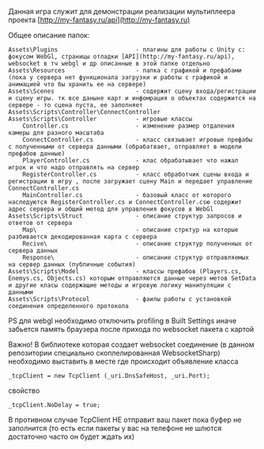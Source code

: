 Данная игра служит для демонстрации реализации мультиплеера проекта [http://my-fantasy.ru/api](http://my-fantasy.ru)

Общее описание папок:

	Assets\Plugins						- плагины для работы с Unity с: фокусом WebGl, страницы отладки [API](http://my-fantasy.ru/api), websocket в тч webgl и др описанные в этой папке отдельно
	Assets\Resources					- папка с графикой и префабами (пока у сервера нет функционала загрузки и работы с графикой и анимацией что бы хранить ее на сервере)
	Assets\Scenes						- содержит сцену входа/регистрации и сцену игры. тк все даныне карт и инфомрация о объектах содержится на сервере - то сцена пуста, ее заполняет Assets\Scripts\Controller\ConnectController
	Assets\Scripts\Controller           - игровые классы 
		Controller.cs		 			- изменение размер отдаления камеры для разного масштаба
		ConnectController.cs			- класс связывает игровые префабы с полученными от сервера данными (обрабатвает, отправляет в модели префабов данные)
		PlayerController.cs   			- клас обрабатывает что нажал игрок и что надо отправлять на сервер
		RegisterController.cs			- класс обработчик сцены входа и регистрации в игру , после загружает сцену Main и передает управление ConnectController.cs 
		MainController.cs				- базовый класс от которого наследуются RegisterController.cs и ConnectController.csю содержит адрес сервера и общий метод для управления фокусов в WebGl
	Assets\Scripts\Struct  				- описание структур запросов и ответов от сервера
		Map\							- описание стрктур на которые разбивается декодированная карта с сервера
		Recive\  						- описание структур полученных от сервера данных
		Response\  						- описание структур отправляемых на сервер данных (публичные события) 
	Assets\Scripts\Model  				- классы префабов (Players.cs, Enemys.cs, Objects.cs) которым отправляются данные через метов SetData и другие класы содержащие методы и игровую логику манипуляции с данными
	Assets\Scripts\Protocol				- фаилы работы с установкой соединения определенного протокола 



PS для webgl необходимо отключить profiling в Built Settings иначе забьется память браузера после прихода по websocket пакета с картой

Важно! В библиотеке которая создает websocket соединение (в данном репозитории специально скоплелированная WebsocketSharp) необходимо выставить в месте где происходит объявление класса

	_tcpClient = new TcpClient (_uri.DnsSafeHost, _uri.Port);
	
свойство 

	_tcpClient.NoDelay = true;
	   
В противном случае TcpClient НЕ отправит ваш пакет пока буфер не заполнится (то есть если пакеты у вас на телефоне не шлются достаточно часто он будет ждать их)	   